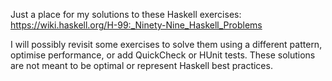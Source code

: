 Just a place for my solutions to these Haskell exercises: https://wiki.haskell.org/H-99:_Ninety-Nine_Haskell_Problems

I will possibly revisit some exercises to solve them using a different pattern, optimise performance, or add QuickCheck or HUnit tests. These solutions are not meant to be optimal or represent Haskell best practices.
